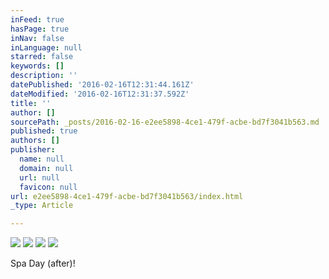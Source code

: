 ```yaml
---
inFeed: true
hasPage: true
inNav: false
inLanguage: null
starred: false
keywords: []
description: ''
datePublished: '2016-02-16T12:31:44.161Z'
dateModified: '2016-02-16T12:31:37.592Z'
title: ''
author: []
sourcePath: _posts/2016-02-16-e2ee5898-4ce1-479f-acbe-bd7f3041b563.md
published: true
authors: []
publisher:
  name: null
  domain: null
  url: null
  favicon: null
url: e2ee5898-4ce1-479f-acbe-bd7f3041b563/index.html
_type: Article

---
```

![](https://the-grid-user-content.s3-us-west-2.amazonaws.com/afe3ac0a-fc4f-4cdb-97ba-16011c5cb323.jpg)
![](https://the-grid-user-content.s3-us-west-2.amazonaws.com/f9fe20af-48b0-4ee2-bf9f-dae611583ecd.jpg)
![](https://the-grid-user-content.s3-us-west-2.amazonaws.com/9cee1a14-e649-4b17-9a48-11e117a4bff6.jpg)
![](https://the-grid-user-content.s3-us-west-2.amazonaws.com/136d18b4-3dde-465b-bf3a-6f75be7a33fa.jpg)

Spa Day (after)!